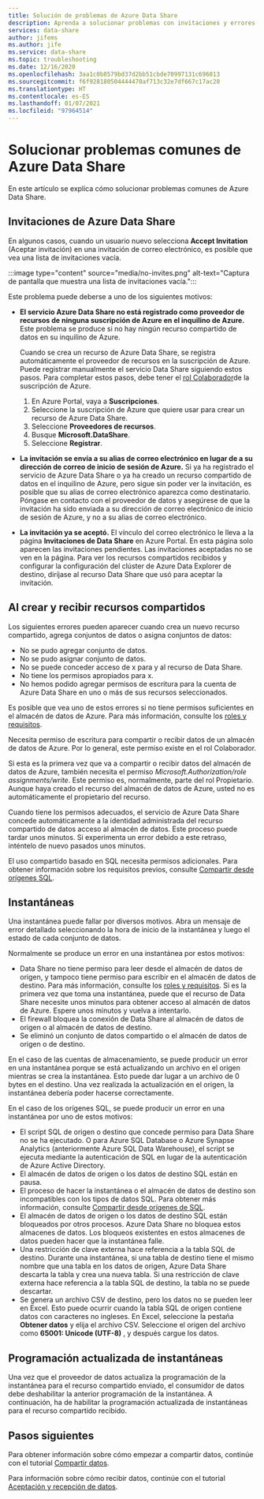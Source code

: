 ```yaml
---
title: Solución de problemas de Azure Data Share
description: Aprenda a solucionar problemas con invitaciones y errores al crear o recibir recursos compartidos de datos en Azure Data Share.
services: data-share
author: jifems
ms.author: jife
ms.service: data-share
ms.topic: troubleshooting
ms.date: 12/16/2020
ms.openlocfilehash: 3aa1c0b8579bd37d2bb51cbde70997131c696813
ms.sourcegitcommit: f6f928180504444470af713c32e7df667c17ac20
ms.translationtype: HT
ms.contentlocale: es-ES
ms.lasthandoff: 01/07/2021
ms.locfileid: "97964514"
---
```

# <a name="troubleshoot-common-problems-in-azure-data-share"></a>Solucionar problemas comunes de Azure Data Share 

En este artículo se explica cómo solucionar problemas comunes de Azure Data Share. 

## <a name="azure-data-share-invitations"></a>Invitaciones de Azure Data Share 

En algunos casos, cuando un usuario nuevo selecciona **Accept Invitation** (Aceptar invitación) en una invitación de correo electrónico, es posible que vea una lista de invitaciones vacía. 

:::image type="content" source="media/no-invites.png" alt-text="Captura de pantalla que muestra una lista de invitaciones vacía.":::

Este problema puede deberse a uno de los siguientes motivos:

* **El servicio Azure Data Share no está registrado como proveedor de recursos de ninguna suscripción de Azure en el inquilino de Azure.** Este problema se produce si no hay ningún recurso compartido de datos en su inquilino de Azure. 

    Cuando se crea un recurso de Azure Data Share, se registra automáticamente el proveedor de recursos en la suscripción de Azure. Puede registrar manualmente el servicio Data Share siguiendo estos pasos. Para completar estos pasos, debe tener el [rol Colaborador](../role-based-access-control/built-in-roles.md#contributor)de la suscripción de Azure. 

    1. En Azure Portal, vaya a **Suscripciones**.
    1. Seleccione la suscripción de Azure que quiere usar para crear un recurso de Azure Data Share.
    1. Seleccione **Proveedores de recursos**.
    1. Busque **Microsoft.DataShare**.
    1. Seleccione **Registrar**.

* **La invitación se envía a su alias de correo electrónico en lugar de a su dirección de correo de inicio de sesión de Azure.** Si ya ha registrado el servicio de Azure Data Share o ya ha creado un recurso compartido de datos en el inquilino de Azure, pero sigue sin poder ver la invitación, es posible que su alias de correo electrónico aparezca como destinatario. Póngase en contacto con el proveedor de datos y asegúrese de que la invitación ha sido enviada a su dirección de correo electrónico de inicio de sesión de Azure, y no a su alias de correo electrónico.

* **La invitación ya se aceptó.** El vínculo del correo electrónico le lleva a la página **Invitaciones de Data Share** en Azure Portal. En esta página solo aparecen las invitaciones pendientes. Las invitaciones aceptadas no se ven en la página. Para ver los recursos compartidos recibidos y configurar la configuración del clúster de Azure Data Explorer de destino, diríjase al recurso Data Share que usó para aceptar la invitación.

## <a name="creating-and-receiving-shares"></a>Al crear y recibir recursos compartidos

Los siguientes errores pueden aparecer cuando crea un nuevo recurso compartido, agrega conjuntos de datos o asigna conjuntos de datos:

* No se pudo agregar conjunto de datos.
* No se pudo asignar conjunto de datos.
* No se puede conceder acceso de x para y al recurso de Data Share.
* No tiene los permisos apropiados para x.
* No hemos podido agregar permisos de escritura para la cuenta de Azure Data Share en uno o más de sus recursos seleccionados.

Es posible que vea uno de estos errores si no tiene permisos suficientes en el almacén de datos de Azure. Para más información, consulte los [roles y requisitos](concepts-roles-permissions.md). 

Necesita permiso de escritura para compartir o recibir datos de un almacén de datos de Azure. Por lo general, este permiso existe en el rol Colaborador. 

Si esta es la primera vez que va a compartir o recibir datos del almacén de datos de Azure, también necesita el permiso *Microsoft.Authorization/role assignments/write*. Este permiso es, normalmente, parte del rol Propietario. Aunque haya creado el recurso del almacén de datos de Azure, usted no es automáticamente el propietario del recurso. 

Cuando tiene los permisos adecuados, el servicio de Azure Data Share concede automáticamente a la identidad administrada del recurso compartido de datos acceso al almacén de datos. Este proceso puede tardar unos minutos. Si experimenta un error debido a este retraso, inténtelo de nuevo pasados unos minutos.

El uso compartido basado en SQL necesita permisos adicionales. Para obtener información sobre los requisitos previos, consulte [Compartir desde orígenes SQL](how-to-share-from-sql.md).

## <a name="snapshots"></a>Instantáneas
Una instantánea puede fallar por diversos motivos. Abra un mensaje de error detallado seleccionando la hora de inicio de la instantánea y luego el estado de cada conjunto de datos. 

Normalmente se produce un error en una instantánea por estos motivos:

* Data Share no tiene permiso para leer desde el almacén de datos de origen, y tampoco tiene permiso para escribir en el almacén de datos de destino. Para más información, consulte los [roles y requisitos](concepts-roles-permissions.md). Si es la primera vez que toma una instantánea, puede que el recurso de Data Share necesite unos minutos para obtener acceso al almacén de datos de Azure. Espere unos minutos y vuelva a intentarlo.
* El firewall bloquea la conexión de Data Share al almacén de datos de origen o al almacén de datos de destino.
* Se eliminó un conjunto de datos compartido o el almacén de datos de origen o de destino.

En el caso de las cuentas de almacenamiento, se puede producir un error en una instantánea porque se está actualizando un archivo en el origen mientras se crea la instantánea. Esto puede dar lugar a un archivo de 0 bytes en el destino. Una vez realizada la actualización en el origen, la instantánea debería poder hacerse correctamente.

En el caso de los orígenes SQL, se puede producir un error en una instantánea por uno de estos motivos:

* El script SQL de origen o destino que concede permiso para Data Share no se ha ejecutado. O para Azure SQL Database o Azure Synapse Analytics (anteriormente Azure SQL Data Warehouse), el script se ejecuta mediante la autenticación de SQL en lugar de la autenticación de Azure Active Directory.  
* El almacén de datos de origen o los datos de destino SQL están en pausa.
* El proceso de hacer la instantánea o el almacén de datos de destino son incompatibles con los tipos de datos SQL. Para obtener más información, consulte [Compartir desde orígenes de SQL](how-to-share-from-sql.md#supported-data-types).
* El almacén de datos de origen o los datos de destino SQL están bloqueados por otros procesos. Azure Data Share no bloquea estos almacenes de datos. Los bloqueos existentes en estos almacenes de datos pueden hacer que la instantánea falle.
* Una restricción de clave externa hace referencia a la tabla SQL de destino. Durante una instantánea, si una tabla de destino tiene el mismo nombre que una tabla en los datos de origen, Azure Data Share descarta la tabla y crea una nueva tabla. Si una restricción de clave externa hace referencia a la tabla SQL de destino, la tabla no se puede descartar.
* Se genera un archivo CSV de destino, pero los datos no se pueden leer en Excel. Esto puede ocurrir cuando la tabla SQL de origen contiene datos con caracteres no ingleses. En Excel, seleccione la pestaña **Obtener datos** y elija el archivo CSV. Seleccione el origen del archivo como **65001: Unicode (UTF-8)** , y después cargue los datos.

## <a name="updated-snapshot-schedules"></a>Programación actualizada de instantáneas
Una vez que el proveedor de datos actualiza la programación de la instantánea para el recurso compartido enviado, el consumidor de datos debe deshabilitar la anterior programación de la instantánea. A continuación, ha de habilitar la programación actualizada de instantáneas para el recurso compartido recibido. 

## <a name="next-steps"></a>Pasos siguientes

Para obtener información sobre cómo empezar a compartir datos, continúe con el tutorial [Compartir datos](share-your-data.md). 

Para información sobre cómo recibir datos, continúe con el tutorial [Aceptación y recepción de datos](subscribe-to-data-share.md).